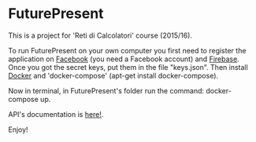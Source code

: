 # FuturePresent

This is a project for 'Reti di Calcolatori' course (2015/16).

To run FuturePresent on your own computer you first need to register the application on [Facebook](https://developers.facebook.com/) (you need a Facebook account) and [Firebase](https://www.firebase.com/).
Once you got the secret keys, put them in the file "keys.json".
Then install [Docker](https://docker.com) and 'docker-compose' (apt-get install docker-compose).

Now in terminal, in FuturePresent's folder run the command: docker-compose up.

API's documentation is [here!](https://github.com/FuturePresentRC1516/FuturePresent/wiki/APIs).

Enjoy!
